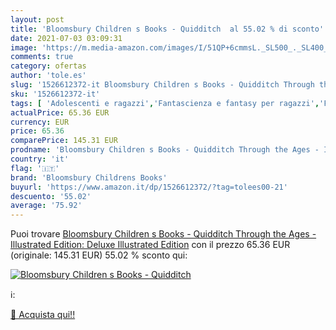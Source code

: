 ```yaml
---
layout: post
title: 'Bloomsbury Children s Books - Quidditch  al 55.02 % di sconto'
date: 2021-07-03 03:09:31
image: 'https://m.media-amazon.com/images/I/51QP+6cmmsL._SL500_._SL400_.jpg'
comments: true
category: ofertas
author: 'tole.es'
slug: '1526612372-it Bloomsbury Children s Books - Quidditch Through the Ages -...'
sku: '1526612372-it'
tags: [ 'Adolescenti e ragazzi','Fantascienza e fantasy per ragazzi','Fantascienza, horror e fantasy per bambini','Fantasy con maghi e streghe per ragazzi','Fantasy e horror per ragazzi','Fantasy per bambini','Letteratura e narrativa per bambini','Libri','Libri per bambini','bloomsbury childrens books', ]
actualPrice: 65.36 EUR
currency: EUR
price: 65.36
comparePrice: 145.31 EUR
prodname: 'Bloomsbury Children s Books - Quidditch Through the Ages - Illustrated Edition: Deluxe Illustrated Edition'
country: 'it'
flag: '🇮🇹'
brand: 'Bloomsbury Childrens Books'
buyurl: 'https://www.amazon.it/dp/1526612372/?tag=tolees00-21'
descuento: '55.02'
average: '75.92'
---
```


Puoi trovare [Bloomsbury Children s Books - Quidditch Through the Ages - Illustrated Edition: Deluxe Illustrated Edition](https://www.amazon.it/dp/1526612372/?tag=tolees00-21) con il prezzo 65.36 EUR (originale: 145.31 EUR) 55.02 % sconto qui:

[![Bloomsbury Children s Books - Quidditch ](https://m.media-amazon.com/images/I/51QP+6cmmsL._SL500_._SL400_.jpg)](https://www.amazon.it/dp/1526612372/?tag=tolees00-21)

ℹ️:


[🛒 Acquista qui!!](https://www.amazon.it/dp/1526612372/?tag=tolees00-21)
